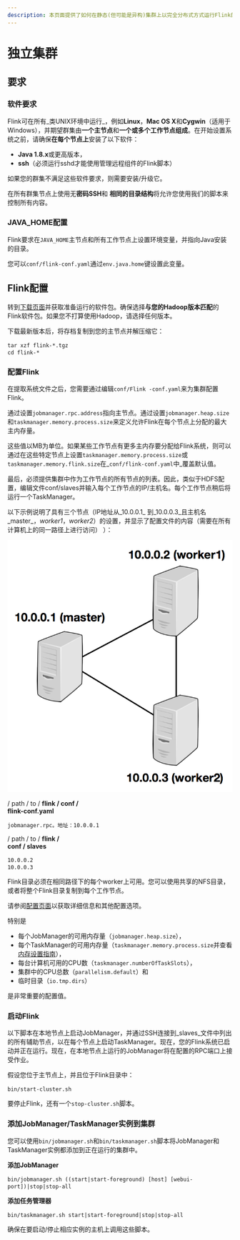 ```yaml
---
description: 本页面提供了如何在静态(但可能是异构)集群上以完全分布式方式运行Flink的说明
---
```


# 独立集群

## 要求

### 软件要求

Flink可在所有_类UNIX环境中运行_，例如**Linux**，**Mac OS X**和**Cygwin**（适用于Windows），并期望群集由**一个主节点**和**一个或多个工作节点组成**。在开始设置系统之前，请确保**在每个节点上**安装了以下软件：

* **Java 1.8.x**或更高版本，
* **ssh**（必须运行sshd才能使用管理远程组件的Flink脚本）

如果您的群集不满足这些软件要求，则需要安装/升级它。

在所有群集节点上使用无**密码SSH**和 **相同的目录结构**将允许您使用我们的脚本来控制所有内容。

### JAVA\_HOME配置

Flink要求在`JAVA_HOME`主节点和所有工作节点上设置环境变量，并指向Java安装的目录。

您可以`conf/flink-conf.yaml`通过`env.java.home`键设置此变量。

## Flink配置

转到[下载页面](https://flink.apache.org/downloads.html)并获取准备运行的软件包。确保选择**与您的Hadoop版本匹配**的Flink软件包。如果您不打算使用Hadoop，请选择任何版本。

下载最新版本后，将存档复制到您的主节点并解压缩它：

```text
tar xzf flink-*.tgz
cd flink-*
```

### 配置Flink

在提取系统文件之后，您需要通过编辑`conf/Flink -conf.yaml`来为集群配置Flink。

 通过设置`jobmanager.rpc.address`指向主节点。通过设置`jobmanager.heap.size`和`taskmanager.memory.process.size`来定义允许Flink在每个节点上分配的最大主内存量。

 这些值以MB为单位。如果某些工作节点有更多主内存要分配给Flink系统，则可以通过在这些特定节点上设置`taskmanager.memory.process.size`或`taskmanager.memory.flink.size`在_`conf/flink-conf.yaml`中_覆盖默认值。

最后，必须提供集群中作为工作节点的所有节点的列表。因此，类似于HDFS配置，编辑文件conf/slaves并输入每个工作节点的IP/主机名。每个工作节点稍后将运行一个TaskManager。

 以下示例说明了具有三个节点（IP地址从_10.0.0.1_ 到_10.0.0.3_且主机名_master_，_worker1_，_worker2_）的设置，并显示了配置文件的内容（需要在所有计算机上的同一路径上进行访问） ）：

![](../../.gitbook/assets/image%20%2830%29.png)



/ path / to / **flink / conf /  
flink-conf.yaml**

```text
jobmanager.rpc。地址：10.0.0.1
```

/ path / to / **flink /  
conf / slaves**

```text
10.0.0.2
10.0.0.3
```

Flink目录必须在相同路径下的每个worker上可用。您可以使用共享的NFS目录，或者将整个Flink目录复制到每个工作节点。

 请参阅[配置页面](https://ci.apache.org/projects/flink/flink-docs-release-1.10/ops/config.html)以获取详细信息和其他配置选项。

特别是

* 每个JobManager的可用内存量（`jobmanager.heap.size`），
* 每个TaskManager的可用内存量（`taskmanager.memory.process.size`并查看[内存设置指南](https://ci.apache.org/projects/flink/flink-docs-release-1.10/ops/memory/mem_tuning.html#configure-memory-for-standalone-deployment)），
* 每台计算机可用的CPU数（`taskmanager.numberOfTaskSlots`），
* 集群中的CPU总数（`parallelism.default`）和
* 临时目录（`io.tmp.dirs`）

是非常重要的配置值。

### 启动Flink

以下脚本在本地节点上启动JobManager，并通过SSH连接到_slaves_文件中列出的所有辅助节点，以在每个节点上启动TaskManager。现在，您的Flink系统已启动并正在运行。现在，在本地节点上运行的JobManager将在配置的RPC端口上接受作业。

假设您位于主节点上，并且位于Flink目录中：

```text
bin/start-cluster.sh
```

要停止Flink，还有一个`stop-cluster.sh`脚本。

### 添加JobManager/TaskManager实例到集群

您可以使用`bin/jobmanager.sh`和`bin/taskmanager.sh`脚本将JobManager和TaskManager实例都添加到正在运行的集群中。

**添加JobManager**

```text
bin/jobmanager.sh ((start|start-foreground) [host] [webui-port])|stop|stop-all
```

**添加任务管理器**

```text
bin/taskmanager.sh start|start-foreground|stop|stop-all
```

确保在要启动/停止相应实例的主机上调用这些脚本。

